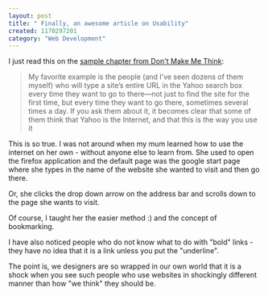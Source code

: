 ```yaml
--- 
layout: post
title: " Finally, an awesome article on Usability"
created: 1170297201
category: "Web Development"
---
```

I just read this on the <a href="http://www.sensible.com/chapter.html">sample chapter from Don't Make Me Think</a>:

<blockquote>My favorite example is the people (and I’ve seen dozens of them myself) who will type a site’s entire URL in the Yahoo search box every time they want to go to there—not just to find the site for the first time, but every time they want to go there, sometimes several times a day. If you ask them about it, it becomes clear that some of them think that Yahoo is the Internet, and that this is the way you use it</blockquote>

This is so true. I was not around when my mum learned how to use the internet on her own - without anyone else to learn from. She used to open the firefox application and the default page was the google start page where she types in the name of the website she wanted to visit and then go there. 

Or, she clicks the drop down arrow on the address bar and scrolls down to the page she wants to visit. 

Of course, I taught her the easier method :) and the concept of bookmarking. 

I have also noticed people who do not know what to do with "bold" links - they have no idea that it is a link unless you put the "underline". 

The point is, we designers are so wrapped in our own world that it is a shock when you see such people who use websites in shockingly different manner than how "we think" they should be.
